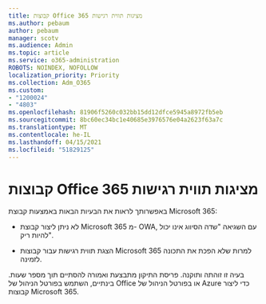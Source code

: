 ```yaml
---
title: קבוצות Office 365 מציגות תווית רגישות
ms.author: pebaum
author: pebaum
manager: scotv
ms.audience: Admin
ms.topic: article
ms.service: o365-administration
ROBOTS: NOINDEX, NOFOLLOW
localization_priority: Priority
ms.collection: Adm_O365
ms.custom:
- "1200024"
- "4803"
ms.openlocfilehash: 81906f5260c032bb15dd12dfce5945a8972fb5eb
ms.sourcegitcommit: 8bc60ec34bc1e40685e3976576e04a2623f63a7c
ms.translationtype: MT
ms.contentlocale: he-IL
ms.lasthandoff: 04/15/2021
ms.locfileid: "51829125"
---
```

# <a name="microsoft-365-groups-showing-sensitivity-label"></a>קבוצות Office 365 מציגות תווית רגישות

באפשרותך לראות את הבעיות הבאות באמצעות קבוצת Microsoft 365:

- לא ניתן ליצור קבוצת Microsoft 365 מ- OWA, עם השגיאה "שדה הסיווג אינו יכול להיות ריק".

- הצגת תווית רגישות עבור קבוצות Microsoft 365 למרות שלא הפכת את התכונה לזמינה.

בעיה זו זוהתה ותוקנה. פריסת התיקון מתבצעת ואמורה להסתיים תוך מספר שעות. בינתיים, השתמש בפורטל הניהול של Office או בפורטל הניהול של Azure כדי ליצור קבוצות Microsoft 365.  
